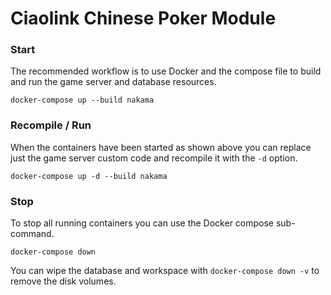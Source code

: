 Ciaolink Chinese Poker Module
===

### Start

The recommended workflow is to use Docker and the compose file to build and run the game server and database resources.

```shell
docker-compose up --build nakama
```

### Recompile / Run

When the containers have been started as shown above you can replace just the game server custom code and recompile it with the `-d` option.

```shell
docker-compose up -d --build nakama
```

### Stop

To stop all running containers you can use the Docker compose sub-command.

```shell
docker-compose down
```

You can wipe the database and workspace with `docker-compose down -v` to remove the disk volumes.
